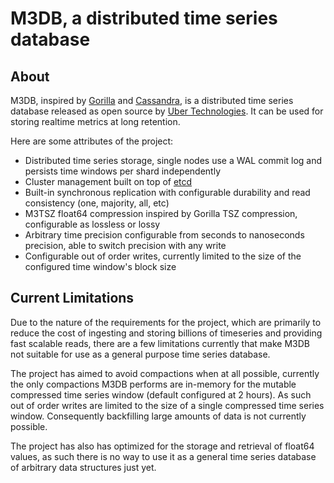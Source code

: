# M3DB, a distributed time series database

## About

M3DB, inspired by [Gorilla][gorilla] and [Cassandra][cassandra], is a distributed time series database released as open source by [Uber Technologies][ubeross]. It can be used for storing realtime metrics at long retention.

Here are some attributes of the project:

* Distributed time series storage, single nodes use a WAL commit log and persists time windows per shard independently
* Cluster management built on top of [etcd][etcd]
* Built-in synchronous replication with configurable durability and read consistency (one, majority, all, etc)
* M3TSZ float64 compression inspired by Gorilla TSZ compression, configurable as lossless or lossy
* Arbitrary time precision configurable from seconds to nanoseconds precision, able to switch precision with any write
* Configurable out of order writes, currently limited to the size of the configured time window's block size

## Current Limitations

Due to the nature of the requirements for the project, which are primarily to reduce the cost of ingesting and storing billions of timeseries and providing fast scalable reads, there are a few limitations currently that make M3DB not suitable for use as a general purpose time series database.

The project has aimed to avoid compactions when at all possible, currently the only compactions M3DB performs are in-memory for the mutable compressed time series window (default configured at 2 hours).  As such out of order writes are limited to the size of a single compressed time series window.  Consequently backfilling large amounts of data is not currently possible.

The project has also has optimized for the storage and retrieval of float64 values, as such there is no way to use it as a general time series database of arbitrary data structures just yet.

[gorilla]: http://www.vldb.org/pvldb/vol8/p1816-teller.pdf
[cassandra]: http://cassandra.apache.org/
[etcd]: https://github.com/etcd-io/etcd
[ubeross]: http://uber.github.io
